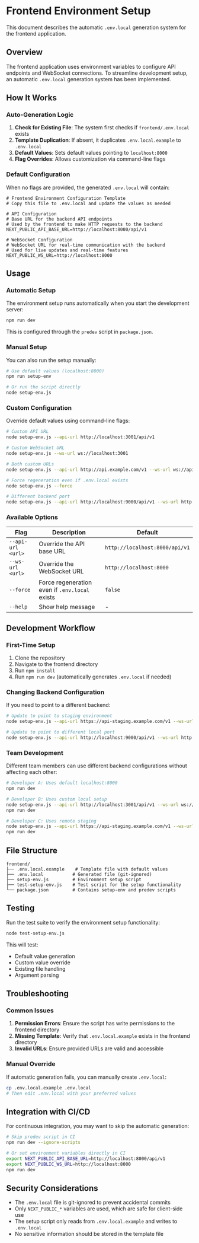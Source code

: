 # Frontend Environment Setup

This document describes the automatic `.env.local` generation system for the frontend application.

## Overview

The frontend application uses environment variables to configure API endpoints and WebSocket connections. To streamline development setup, an automatic `.env.local` generation system has been implemented.

## How It Works

### Auto-Generation Logic

1. **Check for Existing File**: The system first checks if `frontend/.env.local` exists
2. **Template Duplication**: If absent, it duplicates `.env.local.example` to `.env.local`
3. **Default Values**: Sets default values pointing to `localhost:8000`
4. **Flag Overrides**: Allows customization via command-line flags

### Default Configuration

When no flags are provided, the generated `.env.local` will contain:

```env
# Frontend Environment Configuration Template
# Copy this file to .env.local and update the values as needed

# API Configuration
# Base URL for the backend API endpoints
# Used by the frontend to make HTTP requests to the backend
NEXT_PUBLIC_API_BASE_URL=http://localhost:8000/api/v1

# WebSocket Configuration  
# WebSocket URL for real-time communication with the backend
# Used for live updates and real-time features
NEXT_PUBLIC_WS_URL=http://localhost:8000
```

## Usage

### Automatic Setup

The environment setup runs automatically when you start the development server:

```bash
npm run dev
```

This is configured through the `predev` script in `package.json`.

### Manual Setup

You can also run the setup manually:

```bash
# Use default values (localhost:8000)
npm run setup-env

# Or run the script directly
node setup-env.js
```

### Custom Configuration

Override default values using command-line flags:

```bash
# Custom API URL
node setup-env.js --api-url http://localhost:3001/api/v1

# Custom WebSocket URL
node setup-env.js --ws-url ws://localhost:3001

# Both custom URLs
node setup-env.js --api-url http://api.example.com/v1 --ws-url ws://api.example.com

# Force regeneration even if .env.local exists
node setup-env.js --force

# Different backend port
node setup-env.js --api-url http://localhost:9000/api/v1 --ws-url http://localhost:9000
```

### Available Options

| Flag | Description | Default |
|------|-------------|---------|
| `--api-url <url>` | Override the API base URL | `http://localhost:8000/api/v1` |
| `--ws-url <url>` | Override the WebSocket URL | `http://localhost:8000` |
| `--force` | Force regeneration even if `.env.local` exists | `false` |
| `--help` | Show help message | - |

## Development Workflow

### First-Time Setup

1. Clone the repository
2. Navigate to the frontend directory
3. Run `npm install`
4. Run `npm run dev` (automatically generates `.env.local` if needed)

### Changing Backend Configuration

If you need to point to a different backend:

```bash
# Update to point to staging environment
node setup-env.js --api-url https://api-staging.example.com/v1 --ws-url wss://api-staging.example.com --force

# Update to point to different local port
node setup-env.js --api-url http://localhost:9000/api/v1 --ws-url http://localhost:9000 --force
```

### Team Development

Different team members can use different backend configurations without affecting each other:

```bash
# Developer A: Uses default localhost:8000
npm run dev

# Developer B: Uses custom local setup
node setup-env.js --api-url http://localhost:3001/api/v1 --ws-url ws://localhost:3001 --force
npm run dev

# Developer C: Uses remote staging
node setup-env.js --api-url https://api-staging.example.com/v1 --ws-url wss://api-staging.example.com --force
npm run dev
```

## File Structure

```
frontend/
├── .env.local.example    # Template file with default values
├── .env.local           # Generated file (git-ignored)
├── setup-env.js         # Environment setup script
├── test-setup-env.js    # Test script for the setup functionality
└── package.json         # Contains setup-env and predev scripts
```

## Testing

Run the test suite to verify the environment setup functionality:

```bash
node test-setup-env.js
```

This will test:
- Default value generation
- Custom value override
- Existing file handling
- Argument parsing

## Troubleshooting

### Common Issues

1. **Permission Errors**: Ensure the script has write permissions to the frontend directory
2. **Missing Template**: Verify that `.env.local.example` exists in the frontend directory
3. **Invalid URLs**: Ensure provided URLs are valid and accessible

### Manual Override

If automatic generation fails, you can manually create `.env.local`:

```bash
cp .env.local.example .env.local
# Then edit .env.local with your preferred values
```

## Integration with CI/CD

For continuous integration, you may want to skip the automatic generation:

```bash
# Skip predev script in CI
npm run dev --ignore-scripts

# Or set environment variables directly in CI
export NEXT_PUBLIC_API_BASE_URL=http://localhost:8000/api/v1
export NEXT_PUBLIC_WS_URL=http://localhost:8000
npm run dev
```

## Security Considerations

- The `.env.local` file is git-ignored to prevent accidental commits
- Only `NEXT_PUBLIC_*` variables are used, which are safe for client-side use
- The setup script only reads from `.env.local.example` and writes to `.env.local`
- No sensitive information should be stored in the template file
